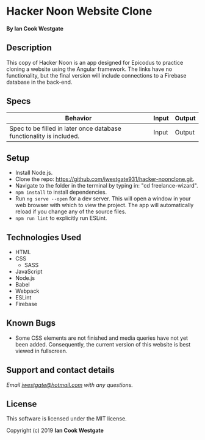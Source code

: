 # Hacker Noon Website Clone

#### By **Ian Cook Westgate**

## Description

This copy of Hacker Noon is an app designed for Epicodus to practice cloning a website using the Angular framework. The links have no functionality, but the final version will include connections to a Firebase database in the back-end.

## Specs

| Behavior | Input | Output |
|----------|-------|--------|
| Spec to be filled in later once database functionality is included. | Input | Output |

## Setup

* Install Node.js.
* Clone the repo: https://github.com/iwestgate931/hacker-noonclone.git.
* Navigate to the folder in the terminal by typing in: "cd freelance-wizard".
* `npm install` to install dependencies.
* Run `ng serve --open` for a dev server. This will open a window in your web browser with which to view the project. The app will automatically reload if you change any of the source files.
* `npm run lint` to explicitly run ESLint.


## Technologies Used

* HTML
* CSS
  * SASS
* JavaScript
* Node.js
* Babel
* Webpack
* ESLint
* Firebase

## Known Bugs

* Some CSS elements are not finished and media queries have not yet been added. Consequently, the current version of this website is best viewed in fullscreen.

## Support and contact details

_Email iwestgate@hotmail.com with any questions._

## License

This software is licensed under the MIT license.

Copyright (c) 2019 **Ian Cook Westgate**
